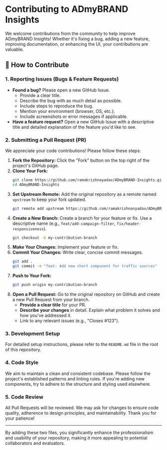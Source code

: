 # Contributing to ADmyBRAND Insights

We welcome contributions from the community to help improve ADmyBRAND Insights! Whether it's fixing a bug, adding a new feature, improving documentation, or enhancing the UI, your contributions are valuable.

## 📣 How to Contribute

### 1. Reporting Issues (Bugs & Feature Requests)

*   **Found a bug?** Please open a new GitHub Issue.
    *   Provide a clear title.
    *   Describe the bug with as much detail as possible.
    *   Include steps to reproduce the bug.
    *   Mention your environment (browser, OS, etc.).
    *   Include screenshots or error messages if applicable.
*   **Have a feature request?** Open a new GitHub Issue with a descriptive title and detailed explanation of the feature you'd like to see.

### 2. Submitting a Pull Request (PR)

We appreciate your code contributions! Please follow these steps:

1.  **Fork the Repository:** Click the "Fork" button on the top right of the project's GitHub page.
2.  **Clone Your Fork:**
    ```bash
    git clone https://github.com/ramakrishnayadav/ADmyBRAND-Insights.git
    cd ADmyBRAND-Insights
    ```
3.  **Set Upstream Remote:** Add the original repository as a remote named `upstream` to keep your fork updated.
    ```bash
    git remote add upstream https://github.com/ramakrishnanyadav/ADmyBRAND-Insights.git
    ```
4.  **Create a New Branch:** Create a branch for your feature or fix. Use a descriptive name (e.g., `feat/add-campaign-filter`, `fix/header-responsiveness`).
    ```bash
    git checkout -b my-contribution-branch
    ```
5.  **Make Your Changes:** Implement your feature or fix.
6.  **Commit Your Changes:** Write clear, concise commit messages.
    ```bash
    git add .
    git commit -m "feat: Add new chart component for traffic sources"
    ```
7.  **Push to Your Fork:**
    ```bash
    git push origin my-contribution-branch
    ```
8.  **Open a Pull Request:** Go to the original repository on GitHub and create a new Pull Request from your branch.
    *   **Provide a clear title** for your PR.
    *   **Describe your changes** in detail. Explain what problem it solves and how you've addressed it.
    *   Link to any relevant issues (e.g., "Closes #123").

### 3. Development Setup

For detailed setup instructions, please refer to the `README.md` file in the root of this repository.

### 4. Code Style

We aim to maintain a clean and consistent codebase. Please follow the project's established patterns and linting rules. If you're adding new components, try to adhere to the structure and styling used elsewhere.

### 5. Code Review

All Pull Requests will be reviewed. We may ask for changes to ensure code quality, adherence to design principles, and maintainability. Thank you for your patience!

---

By adding these two files, you significantly enhance the professionalism and usability of your repository, making it more appealing to potential collaborators and evaluators.
